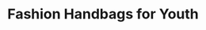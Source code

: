 ---
layout: project
title: "Fashion Handbags for Youth"
client: "Optari"
year: "2005"
sector: "Fashion accessories"
description: "Sol Tote Bag is a fun and functional fashion accessory designed for everyday use."
brief: "Optari asked us to create a tote bag inspired by the popular Crocs shoes, intended as a trendy fashion accessory for girls and young women."
solution: "The design is visually bold and attention-grabbing, as these bags are intended to make a strong fashion statement. The holes for charms allows for even more expressive and personalized statements of individualized style. The nature of the EVA material makes it brightly colored, durable, waterproof and easy to keep clean - an ideal bag to take wherever life takes you."
services:
 - "ideation"
 - "user-centered design"
 - "3D CAD modeling"
 - "color"
 - "material"
 - "finish selection (CMF)"
 - "design documentation (tech pack)"
quotes:
 - "\"Croc Handbags Are A ‘Shoe’-In For 2019’s Weirdest Fashion Trend.\" - Joyscribe"
 - "\"This season's must have fashion accessory...\""
link: "https://www.instagram.com/optari/"
main_image: "/assets/images/projects/optari__sol_tote/h_w_Optari.jpg"
images:
 - "/assets/images/projects/optari__sol_tote/p_w_Optari_01.jpg"
 - "/assets/images/projects/optari__sol_tote/p_w_Optari_02.jpg"
 - "/assets/images/projects/optari__sol_tote/p_w_Optari_03.jpg"

---